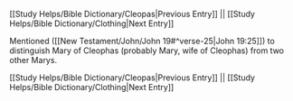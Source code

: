 [[Study Helps/Bible Dictionary/Cleopas|Previous Entry]]  ||  [[Study Helps/Bible Dictionary/Clothing|Next Entry]]

 Mentioned ([[New Testament/John/John 19#^verse-25|John 19:25]]) to distinguish Mary of Cleophas (probably Mary, wife of Cleophas) from two other Marys.

[[Study Helps/Bible Dictionary/Cleopas|Previous Entry]]  ||  [[Study Helps/Bible Dictionary/Clothing|Next Entry]]